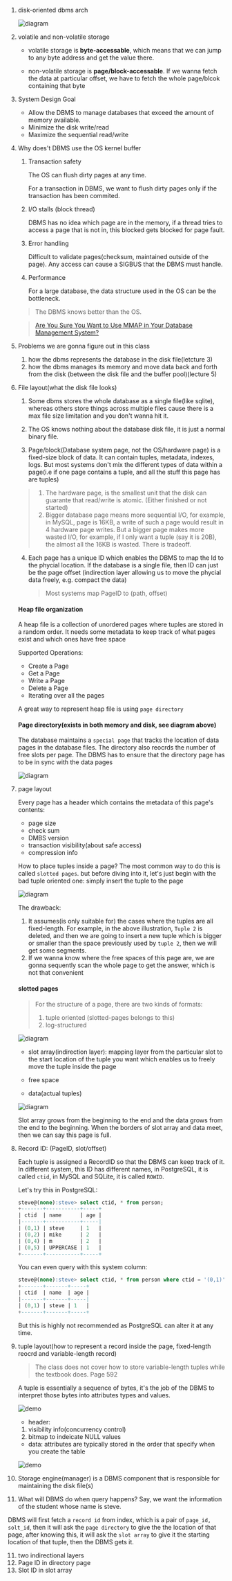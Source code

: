 1. disk-oriented dbms arch
   
   ![diagram](https://github.com/SteveLauC/pic/blob/main/Screenshot%20from%202022-07-18%2011-15-31.png)

2. volatile and non-volatile storage

   * volatile storage is **byte-accessable**, which means that we can jump to 
     any byte address and get the value there.

   * non-volatile storage is **page/block-accessable**. If we wanna fetch the 
     data at particular offset, we have to fetch the whole page/blcok containing
     that byte

3. System Design Goal

   * Allow the DBMS to manage databases that exceed the amount of memory available. 
   * Minimize the disk write/read
   * Maximize the sequential read/write

4. Why does't DBMS use the OS kernel buffer
   
   1. Transaction safety

      The OS can flush dirty pages at any time.

      For a transaction in DBMS, we want to flush dirty pages only if the 
      transaction has been commited.

   2. I/O stalls (block thread)

      DBMS has no idea which page are in the memory, if a thread tries to access
      a page that is not in, this blocked gets blocked for page fault.

   3. Error handling

      Difficult to validate pages(checksum, maintained outside of the page). Any 
      access can cause a SIGBUS that the DBMS must handle.

   4. Performance

      For a large database, the data structure used in the OS can be the bottleneck.

   > The DBMS knows better than the OS.

   > [Are You Sure You Want to Use MMAP in Your Database Management System?](https://db.cs.cmu.edu/mmap-cidr2022/)

4. Problems we are gonna figure out in this class
 
   1. how the dbms represents the database in the disk file(letcture 3)
   2. how the dbms manages its memory and move data back and forth from the disk
   (between the disk file and the buffer pool)(lecture 5)

5. File layout(what the disk file looks)
   
   1. Some dbms stores the whole database as a single file(like sqlite), whereas
   others store things across multiple files cause there is a max file size 
   limitation and you don't wanna hit it.

   2. The OS knows nothing about the database disk file, it is just a normal binary
   file.

   3. Page/block(Database system page, not the OS/hardware page) is a fixed-size
   block of data. It can contain tuples, metadata, indexes, logs. But most systems
   don't mix the different types of data within a page(i.e if one page contains a
   tuple, and all the stuff this page has are tuples)

   > 1. The hardware page, is the smallest unit that the disk can guarante that
   >    read/write is atomic. (Either finished or not started)
   > 2. Bigger database page means more sequential I/O, for example, in MySQL, 
   >    page is 16KB, a write of such a page would result in 4 hardware page
   >    writes. But a bigger page makes more wasted I/O, for example, if I only
   >    want a tuple (say it is 20B), the almost all the 16KB is wasted. There
   >    is tradeoff.

   4. Each page has a unique ID which enables the DBMS to map the Id to the phycial
      location. If the database is a single file, then ID can just be the page 
      offset (indirection layer allowing us to move the phycial data freely, e.g.
      compact the data)

      > Most systems map PageID to (path, offset)


	
   #### Heap file organization
   A heap file is a collection of unordered pages where tuples are stored in a 
   random order. It needs some metadata to keep track of what pages exist and 
   which ones have free space

   Supported Operations:
   * Create a Page
   * Get a Page
   * Write a Page
   * Delete a Page
   * Iterating over all the pages

   A great way to represent heap file is using `page directory`

   #### Page directory(exists in both memory and disk, see diagram above)
   The database maintains a `special page` that tracks the location of data pages
   in the database files. The directory also reocrds the number of free slots per
   page. The DBMS has to ensure that the directory page has to be in sync with
   the data pages

   ![diagram](https://github.com/SteveLauC/pic/blob/main/Screenshot%20from%202022-07-18%2013-25-21.png)


6. page layout
    
   Every page has a header which contains the metadata of this page's contents:
   * page size
   * check sum
   * DMBS version
   * transaction visibility(about safe access)
   * compression info

   How to place tuples inside a page? The most common way to do this is called
   `slotted pages`. but before diving into it, let's just begin with the bad 
   tuple oriented one: simply insert the tuple to the page

   ![diagram](https://github.com/SteveLauC/pic/blob/main/Screenshot%20from%202022-07-18%2013-53-16.png)

   The drawback: 
   1. It assumes(is only suitable for) the cases where the tuples are all 
   fixed-length. For example, in the above illustration, `Tuple 2` is deleted, 
   and then we are going to insert a new tuple which is bigger or smaller than 
   the space previously used by `tuple 2`, then we will get some segments.
   2. If we wanna know where the free spaces of this page are, we are gonna 
   sequently scan the whole page to get the answer, which is not that convenient

   #### slotted pages

   > For the structure of a page, there are two kinds of formats:
   > 1. tuple oriented (slotted-pages belongs to this)
   > 2. log-structured

   ![diagram](https://github.com/SteveLauC/pic/blob/main/Screenshot%20from%202022-07-18%2013-46-17.png)

   * slot array(indirection layer): mapping layer from the particular slot to
     the start location of the tuple you want which enables us to freely move 
     the tuple inside the page

   * free space

   * data(actual tuples)

   ![diagram](https://github.com/SteveLauC/pic/blob/main/Screenshot%20from%202022-07-18%2013-47-39.png)

   Slot array grows from the beginning to the end and the data grows from the end
   to the beginning. When the borders of slot array and data meet, then we can
   say this page is full.

7. Record ID: (PageID, slot/offset)

   Each tuple is assigned a RecordID so that the DBMS can keep track of it. In 
   different system, this ID has different names, in PostgreSQL, it is called
   `ctid`, in MySQL and SQLite, it is called `ROWID`.

   Let's try this in PostgreSQL:

   ```SQL
   steve@(none):steve> select ctid, * from person;
   +-------+-----------+-----+
   | ctid  | name      | age |
   |-------+-----------+-----|
   | (0,1) | steve     | 1   |
   | (0,2) | mike      | 2   |
   | (0,4) | m         | 2   |
   | (0,5) | UPPERCASE | 1   |
   +-------+-----------+-----+
   ```

   You can even query with this system column:
   ```SQL
   steve@(none):steve> select ctid, * from person where ctid = '(0,1)';
   +-------+-------+-----+
   | ctid  | name  | age |
   |-------+-------+-----|
   | (0,1) | steve | 1   |
   +-------+-------+-----+
   ```
   But this is highly not recommended as PostgreSQL can alter it at any time.

8. tuple layout(how to represent a record inside the page, fixed-length reocrd 
   and variable-length record)

   > The class does not cover how to store variable-length tuples while the 
   textbook does. Page 592

   A tuple is essentially a sequence of bytes, it's the job of the DBMS to 
   interpret those bytes into attributes types and values.

   ![demo](https://github.com/SteveLauC/pic/blob/main/Screenshot%20from%202022-07-18%2014-48-06.png)

   * header: 
   	1. visibility info(concurrency control)
	2. bitmap to indeicate NULL values

   * data: attributes are typically stored in the order that specify when you 
   create the table
   	
	![demo](https://github.com/SteveLauC/pic/blob/main/Screenshot%20from%202022-07-18%2014-52-55.png)

9. Storage engine(manager) is a DBMS component that is responsible for maintaining
   the disk file(s)

10. What will DBMS do when query happens? Say, we want the information of the student
   whose name is steve.

   DBMS will first fetch a `record id` from index, which is a pair of `page_id, 
   solt_id`, then it will ask the `page directory` to give the the location of 
   that page, after knowing this, it will ask the `slot array` to give it the
   starting location of that tuple, then the DBMS gets it.


11. two indirectional layers
   1. Page ID in directory page
   2. Slot ID in slot array
